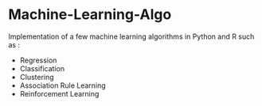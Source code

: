 # Machine-Learning-Algo
Implementation of a few machine learning algorithms in Python and R such as :
- Regression
- Classification
- Clustering
- Association Rule Learning
- Reinforcement Learning


